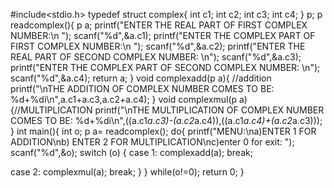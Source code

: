 
#include<stdio.h>
typedef struct complex{
    int c1;
    int c2;
    int c3;
    int c4;
} p;
p readcomplex(){
p a;
printf("ENTER THE REAL PART OF FIRST COMPLEX NUMBER:\n ");
scanf("%d",&a.c1);
printf("ENTER THE COMPLEX PART OF FIRST COMPLEX NUMBER:\n ");
scanf("%d",&a.c2);
printf("ENTER THE REAL PART OF SECOND COMPLEX NUMBER: \n");
scanf("%d",&a.c3);
printf("ENTER THE COMPLEX PART OF SECOND COMPLEX NUMBER: \n");
scanf("%d",&a.c4);
return a;
}
void complexadd(p a){
    //addition
    printf("\nTHE ADDITION OF COMPLEX NUMBER COMES TO BE: %d+%di\n",a.c1+a.c3,a.c2+a.c4);
   }
    void complexmul(p a){//MULTIPLICATION
    printf("\nTHE MULTIPLICATION OF COMPLEX NUMBER COMES TO BE: %d+%di\n",((a.c1*a.c3)-(a.c2*a.c4)),((a.c1*a.c4)+(a.c2*a.c3)));
}
int main(){
int o;
 p a=   readcomplex();
 do{
 printf("MENU:\na)ENTER 1 FOR ADDITION\nb) ENTER 2 FOR MULTIPLICATION\nc)enter 0 for exit: ");
 scanf("%d",&o);
 switch (o) 
 {
    case 1:
complexadd(a);
break;
 
 case 2:
complexmul(a);
break;
}
 }
 while(o!=0);
    return 0;
}
